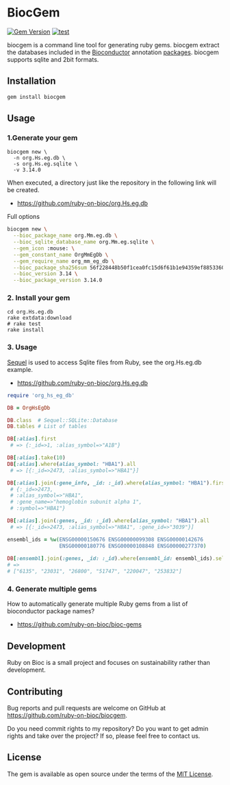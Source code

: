 # BiocGem

[![Gem Version](https://badge.fury.io/rb/biocgem.svg)](https://badge.fury.io/rb/biocgem)
[![test](https://github.com/ruby-on-bioc/biocgem/actions/workflows/ci.yml/badge.svg)](https://github.com/ruby-on-bioc/biocgem/actions/workflows/ci.yml)

biocgem is a command line tool for generating ruby gems.
biocgem extract the databases included in the [Bioconductor](https://bioconductor.org/) annotation [packages](https://bioconductor.org/packages/release/BiocViews.html#___AnnotationData). biocgem supports sqlite and 2bit formats. 

## Installation

```sh
gem install biocgem
```

## Usage

### 1.Generate your gem

```
biocgem new \
  -n org.Hs.eg.db \
  -s org.Hs.eg.sqlite \
  -v 3.14.0
```

When executed, a directory just like the repository in the following link will be created.
* https://github.com/ruby-on-bioc/org.Hs.eg.db

Full options

```sh
biocgem new \
  --bioc_package_name org.Mm.eg.db \
  --bioc_sqlite_database_name org.Mm.eg.sqlite \
  --gem_icon :mouse: \
  --gem_constant_name OrgMmEgDb \
  --gem_require_name org_mm_eg_db \
  --bioc_package_sha256sum 56f228448b50f1cea0fc15d6f61b1e94359ef885336034bf346693315390ad45 \
  --bioc_version 3.14 \
  --bioc_package_version 3.14.0
```

### 2. Install your gem

```
cd org.Hs.eg.db
rake extdata:download
# rake test
rake install
```

### 3. Usage

[Sequel](https://github.com/jeremyevans/sequel) is used to access Sqlite files from Ruby, see the org.Hs.eg.db example.

* https://github.com/ruby-on-bioc/org.Hs.eg.db

```ruby
require 'org_hs_eg_db'

DB = OrgHsEgDb

DB.class  # Sequel::SQLite::Database
DB.tables # List of tables

DB[:alias].first
 # => {:_id=>1, :alias_symbol=>"A1B"}

DB[:alias].take(10)
DB[:alias].where(alias_symbol: "HBA1").all
 # => [{:_id=>2473, :alias_symbol=>"HBA1"}]

DB[:alias].join(:gene_info, _id: :_id).where(alias_symbol: "HBA1").first
 # {:_id=>2473,
 # :alias_symbol=>"HBA1",
 # :gene_name=>"hemoglobin subunit alpha 1",
 # :symbol=>"HBA1"}

DB[:alias].join(:genes, _id: :_id).where(alias_symbol: "HBA1").all
 # => [{:_id=>2473, :alias_symbol=>"HBA1", :gene_id=>"3039"}]
```

```ruby
ensembl_ids = %w(ENSG00000150676 ENSG00000099308 ENSG00000142676
                 ENSG00000180776 ENSG00000108848 ENSG00000277370)
                   
DB[:ensembl].join(:genes, _id: :_id).where(ensembl_id: ensembl_ids).select_map(:gene_id)
# => 
# ["6135", "23031", "26800", "51747", "220047", "253832"]
```

### 4. Generate multiple gems

How to automatically generate multiple Ruby gems from a list of bioconductor package names?
* https://github.com/ruby-on-bioc/bioc-gems

## Development

Ruby on Bioc is a small project and focuses on sustainability rather than development.

## Contributing

Bug reports and pull requests are welcome on GitHub at https://github.com/ruby-on-bioc/biocgem.

  Do you need commit rights to my repository?
  Do you want to get admin rights and take over the project?
  If so, please feel free to contact us.

## License

The gem is available as open source under the terms of the [MIT License](https://opensource.org/licenses/MIT).

